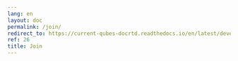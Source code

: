 ```yaml
---
lang: en
layout: doc
permalink: /join/
redirect_to: https://current-qubes-docrtd.readthedocs.io/en/latest/developer/general/join.html
ref: 26
title: Join
---
```

